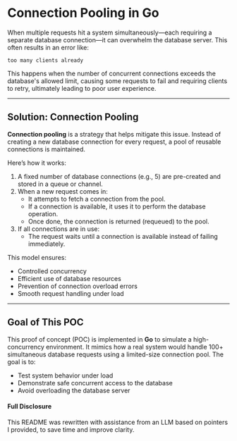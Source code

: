 # Connection Pooling in Go

When multiple requests hit a system simultaneously—each requiring a separate database connection—it can overwhelm the database server. This often results in an error like:

```
too many clients already
```

This happens when the number of concurrent connections exceeds the database's allowed limit, causing some requests to fail and requiring clients to retry, ultimately leading to poor user experience.

---

## Solution: Connection Pooling

**Connection pooling** is a strategy that helps mitigate this issue. Instead of creating a new database connection for every request, a pool of reusable connections is maintained.

Here’s how it works:

1. A fixed number of database connections (e.g., 5) are pre-created and stored in a queue or channel.
2. When a new request comes in:
   - It attempts to fetch a connection from the pool.
   - If a connection is available, it uses it to perform the database operation.
   - Once done, the connection is returned (requeued) to the pool.
3. If all connections are in use:
   - The request waits until a connection is available instead of failing immediately.

This model ensures:
- Controlled concurrency
- Efficient use of database resources
- Prevention of connection overload errors
- Smooth request handling under load

---

## Goal of This POC

This proof of concept (POC) is implemented in **Go** to simulate a high-concurrency environment. It mimics how a real system would handle 100+ simultaneous database requests using a limited-size connection pool. The goal is to:
- Test system behavior under load
- Demonstrate safe concurrent access to the database
- Avoid overloading the database server


#### Full Disclosure

This README was rewritten with assistance from an LLM based on pointers I provided, to save time and improve clarity.